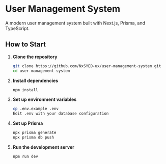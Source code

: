 # User Management System

A modern user management system built with Next.js, Prisma, and TypeScript.

## How to Start

1. **Clone the repository**
   ```bash
   git clone https://github.com/NxSYED-ux/user-management-system.git
   cd user-management-system

2. **Install dependencies**
   ```bash
   npm install

3. **Set up environment variables**
   ```bash
   cp .env.example .env
   Edit .env with your database configuration

4. **Set up Prisma**
   ```bash
   npx prisma generate
   npx prisma db push

5. **Run the development server**
   ```bash
   npm run dev